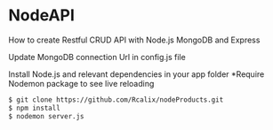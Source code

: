 # NodeAPI
How to create Restful CRUD API with Node.js MongoDB and Express

Update MongoDB connection Url in config.js file

Install Node.js and relevant dependencies in your app folder
*Require Nodemon package to see live reloading

```sh
$ git clone https://github.com/Rcalix/nodeProducts.git
$ npm install
$ nodemon server.js
```
